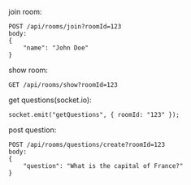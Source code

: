 join room:

```
POST /api/rooms/join?roomId=123
body:
{
    "name": "John Doe"
}
```

show room:

```
GET /api/rooms/show?roomId=123
```

get questions(socket.io):

```
socket.emit("getQuestions", { roomId: "123" });
```

post question:

```
POST /api/rooms/questions/create?roomId=123
body:
{
    "question": "What is the capital of France?"
}
```
